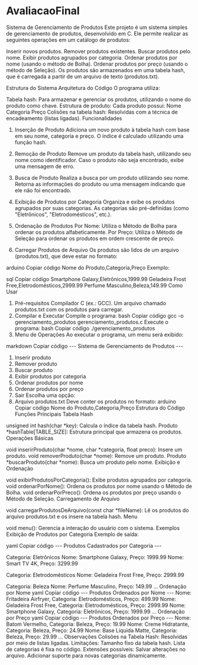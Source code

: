 # AvaliacaoFinal

Sistema de Gerenciamento de Produtos
Este projeto é um sistema simples de gerenciamento de produtos, desenvolvido em C. Ele permite realizar as seguintes operações em um catálogo de produtos:

Inserir novos produtos.
Remover produtos existentes.
Buscar produtos pelo nome.
Exibir produtos agrupados por categoria.
Ordenar produtos por nome (usando o método de Bolha).
Ordenar produtos por preço (usando o método de Seleção).
Os produtos são armazenados em uma tabela hash, que é carregada a partir de um arquivo de texto (produtos.txt).

Estrutura do Sistema
Arquitetura do Código
O programa utiliza:

Tabela hash: Para armazenar e gerenciar os produtos, utilizando o nome do produto como chave.
Estrutura de produto: Cada produto possui:
Nome
Categoria
Preço
Colisões na tabela hash: Resolvidas com a técnica de encadeamento (listas ligadas).
Funcionalidades
1. Inserção de Produto
Adiciona um novo produto à tabela hash com base em seu nome, categoria e preço. O índice é calculado utilizando uma função hash.

2. Remoção de Produto
Remove um produto da tabela hash, utilizando seu nome como identificador. Caso o produto não seja encontrado, exibe uma mensagem de erro.

3. Busca de Produto
Realiza a busca por um produto utilizando seu nome. Retorna as informações do produto ou uma mensagem indicando que ele não foi encontrado.

4. Exibição de Produtos por Categoria
Organiza e exibe os produtos agrupados por suas categorias. As categorias são pré-definidas (como "Eletrônicos", "Eletrodomésticos", etc.).

5. Ordenação de Produtos
Por Nome: Utiliza o Método de Bolha para ordenar os produtos alfabeticamente.
Por Preço: Utiliza o Método de Seleção para ordenar os produtos em ordem crescente de preço.
6. Carregar Produtos de Arquivo
Os produtos são lidos de um arquivo (produtos.txt), que deve estar no formato:

arduino
Copiar código
Nome do Produto,Categoria,Preço
Exemplo:

sql
Copiar código
Smartphone Galaxy,Eletrônicos,1999.99
Geladeira Frost Free,Eletrodomésticos,2999.99
Perfume Masculino,Beleza,149.99
Como Usar
1. Pré-requisitos
Compilador C (ex.: GCC).
Um arquivo chamado produtos.txt com os produtos para carregar.
2. Compilar e Executar
Compile o programa:
bash
Copiar código
gcc -o gerenciamento_produtos gerenciamento_produtos.c
Execute o programa:
bash
Copiar código
./gerenciamento_produtos
3. Menu de Operações
Ao executar o programa, um menu será exibido:

markdown
Copiar código
--- Sistema de Gerenciamento de Produtos ---
1. Inserir produto
2. Remover produto
3. Buscar produto
4. Exibir produtos por categoria
5. Ordenar produtos por nome
6. Ordenar produtos por preço
7. Sair
Escolha uma opção:
4. Arquivo produtos.txt
Deve conter os produtos no formato:
arduino
Copiar código
Nome do Produto,Categoria,Preço
Estrutura do Código
Funções Principais
Tabela Hash

unsigned int hash(char *key): Calcula o índice da tabela hash.
Produto *hashTable[TABLE_SIZE]: Estrutura principal que armazena os produtos.
Operações Básicas

void inserirProduto(char *nome, char *categoria, float preco): Insere um produto.
void removerProduto(char *nome): Remove um produto.
Produto *buscarProduto(char *nome): Busca um produto pelo nome.
Exibição e Ordenação

void exibirProdutosPorCategoria(): Exibe produtos agrupados por categoria.
void ordenarPorNome(): Ordena os produtos por nome usando o Método de Bolha.
void ordenarPorPreco(): Ordena os produtos por preço usando o Método de Seleção.
Carregamento de Arquivo

void carregarProdutosDeArquivo(const char *fileName): Lê os produtos do arquivo produtos.txt e os insere na tabela hash.
Menu

void menu(): Gerencia a interação do usuário com o sistema.
Exemplos
Exibição de Produtos por Categoria
Exemplo de saída:

yaml
Copiar código
--- Produtos Cadastrados por Categoria ---

Categoria: Eletrônicos
  Nome: Smartphone Galaxy, Preço: 1999.99
  Nome: Smart TV 4K, Preço: 3299.99

Categoria: Eletrodomésticos
  Nome: Geladeira Frost Free, Preço: 2999.99

Categoria: Beleza
  Nome: Perfume Masculino, Preço: 149.99
...
Ordenação por Nome
yaml
Copiar código
--- Produtos Ordenados por Nome ---
Nome: Fritadeira Airfryer, Categoria: Eletrodomésticos, Preço: 499.99
Nome: Geladeira Frost Free, Categoria: Eletrodomésticos, Preço: 2999.99
Nome: Smartphone Galaxy, Categoria: Eletrônicos, Preço: 1999.99
...
Ordenação por Preço
yaml
Copiar código
--- Produtos Ordenados por Preço ---
Nome: Batom Vermelho, Categoria: Beleza, Preço: 19.99
Nome: Creme Hidratante, Categoria: Beleza, Preço: 24.99
Nome: Base Líquida Matte, Categoria: Beleza, Preço: 29.99
...
Observações
Colisões na Tabela Hash: Resolvidas por meio de listas ligadas.
Limitações:
Tamanho fixo da tabela hash.
Lista de categorias é fixa no código.
Extensões possíveis:
Salvar alterações no arquivo.
Adicionar suporte para novas categorias dinamicamente.

